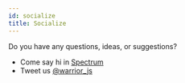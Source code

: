 ```yaml
---
id: socialize
title: Socialize
---
```


Do you have any questions, ideas, or suggestions?

- Come say hi in [Spectrum](https://spectrum.chat/warriorjs)
- Tweet us [@warrior_js](https://twitter.com/warrior_js)
